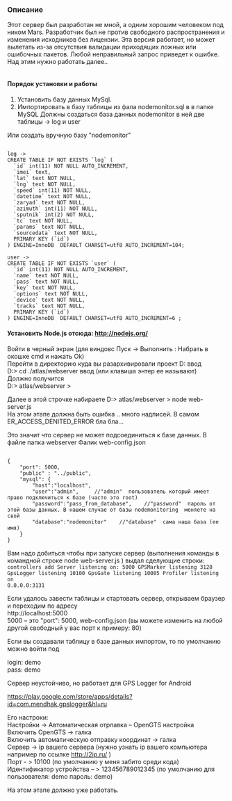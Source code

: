 ﻿### Описание
Этот сервер был разработан не мной, а одним хорошим человеком под ником Mars. Разработчик был не против свободного распространения и изменения исходников без лицензии.
Эта версия работает, но может вылетать из-за отсутствия валидации приходящих ложных или ошибочных пакетов. Любой неправильный запрос приведет к ошибке. Над этим нужно работать далее.. 

<img src="https://lh4.googleusercontent.com/-VGSeqHLH1pA/U61bmLLtodI/AAAAAAAAyXY/4VxkTXrWsws/w1152-h597-no/11111111.jpg" alt=""> 

#### Порядок установки и работы

1. Установить базу данных MySql. 
2. Импортировать в базу таблицы из фала nodemonitor.sql в в папке MySQL Должны создаться база данных nodemonitor в ней две таблицы -> log  и user

Или создать вручную базу "nodemonitor"

<code>
log ->
CREATE TABLE IF NOT EXISTS `log` (
  `id` int(11) NOT NULL AUTO_INCREMENT,
  `imei` text,
  `lat` text NOT NULL,
  `lng` text NOT NULL,
  `speed` int(11) NOT NULL,
  `datetime` text NOT NULL,
  `zaryad` text NOT NULL,
  `azimuth` int(11) NOT NULL,
  `sputnik` int(2) NOT NULL,
  `tc` text NOT NULL,
  `params` text NOT NULL,
  `sourcedata` text NOT NULL,
  PRIMARY KEY (`id`)
) ENGINE=InnoDB  DEFAULT CHARSET=utf8 AUTO_INCREMENT=104;
</code>

<code>
user ->
CREATE TABLE IF NOT EXISTS `user` (
  `id` int(11) NOT NULL AUTO_INCREMENT,
  `name` text NOT NULL,
  `pass` text NOT NULL,
  `key` text NOT NULL,
  `options` text NOT NULL,
  `device` text NOT NULL,
  `tracks` text NOT NULL,
  PRIMARY KEY (`id`)
) ENGINE=InnoDB  DEFAULT CHARSET=utf8 AUTO_INCREMENT=6 ;
</code>

#### Установить Node.js отсюда: http://nodejs.org/

Войти в черный экран (для виндовс Пуск -> Выполнить  : Набрать в окошке cmd и нажать Ok)<br>
Перейти в директорию куда вы разархивировали проект   D: ввод <br>
D:\>  cd ./atlas/webserver   ввод (или клавиша энтер ее называют)<br>
Должно получится <br>
D:\> atlas/webserver >   <br>

Далее в этой строчке набираете  D:\> atlas/webserver >   node web-server.js<br>
На этом этапе должна быть ошибка .. много надписей. В самом ER_ACCESS_DENITED_ERROR  бла бла… <br>

Это значит что сервер не может подсоединиться к базе данных. В файле папка webserver Фалик web-config.json <br>

<code>
{
	"port": 5000,   
	"public" : "../public",  
	"mysql": {
		"host":"localhost",
		"user":"admin",		//"admin"  пользователь который имеет право подключиться к базе (часто это root)
		"password":"pass_from_database",	//"password"  пароль от этой базы данных. В нашем случае от базы nodemonitoring  меняете на свой
		"database":"nodemonitor"	//"database"  сама наша база (ее имя)
	}
}
</code>

Вам надо добиться чтобы при запуске сервер (выполнения команды в командной строке node web-server.js ) выдал сделующие строки:
<code>
controllers add
Server listening on: 5000
GPSMarker listening 3128
GpsLogger listening 10100
GpsGate listening 10005
Profiler listening on 0.0.0.0:3131
</code>

Если удалось завести таблицы и стартовать сервер, открываем браузер и переходим по адресу<br>
http://localhost:5000<br>
5000 – это  "port": 5000,   web-config.json (вы можете изменить на любой другой свободный у вас порт к примеру: 80)

Если вы создавали таблицу в базе данных импортом, то по умолчанию можно войти под

login: demo<br>
pass:  demo

Сервер неустойчиво, но работает для GPS Logger for Android 

https://play.google.com/store/apps/details?id=com.mendhak.gpslogger&hl=ru

Его настроки:<br>
Настройки -> Автоматическая отрпавка – OpenGTS настройка<br>
Включить OpenGTS  -> галка<br>
Включить автоматическую отправку координат -> галка<br>
Сервер -> ip вашего сервера (нужно узнать ip вашего компьютера например по ссылке http://2ip.ru/ )<br>
Порт  - > 10100 (по умолчанию у меня забито среди кода)<br>
Идентификатор устройства – > 123456789012345  (по умолчанию для пользователя: demo пароль: demo)<br>

На этом этапе должно уже работать. 
